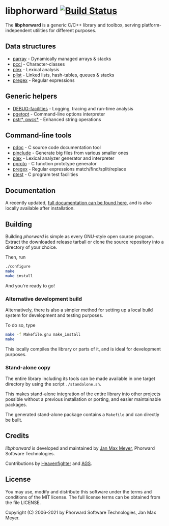 # libphorward [![Build Status](https://travis-ci.org/phorward/phorward.svg?branch=master)](https://travis-ci.org/phorward/libphorward)

The **libphorward** is a generic C/C++ library and toolbox, serving platform-independent utilities for different purposes.

## Data structures

- [parray](https://raw.githack.com/phorward/libphorward/master/doc/phorward.html#parray) - Dynamically managed arrays & stacks
- [pccl](https://raw.githack.com/phorward/libphorward/master/doc/phorward.html#pccl) - Character-classes
- [plex](https://raw.githack.com/phorward/libphorward/master/doc/phorward.html#plex) - Lexical analysis
- [plist](https://raw.githack.com/phorward/libphorward/master/doc/phorward.html#plist) - Linked lists, hash-tables, queues & stacks
- [pregex](https://raw.githack.com/phorward/libphorward/master/doc/phorward.html#pregex) - Regular expressions

## Generic helpers

- [DEBUG-facilities](https://raw.githack.com/phorward/libphorward/master/doc/phorward.html#ptrace) - Logging, tracing and run-time analysis
- [pgetopt](https://raw.githack.com/phorward/libphorward/master/doc/phorward.html#fn_pgetopt) - Command-line options interpreter
- [pstr*, pwcs*](https://raw.githack.com/phorward/libphorward/master/doc/phorward.html#pstr) - Enhanced string operations

## Command-line tools

- [pdoc](https://raw.githack.com/phorward/libphorward/master/doc/phorward.html#c_pdoc) - C source code documentation tool
- [pinclude](https://raw.githack.com/phorward/libphorward/master/doc/phorward.html#c_pinclude) - Generate big files from various smaller ones
- [plex](https://raw.githack.com/phorward/libphorward/master/doc/phorward.html#c_plex) - Lexical analyzer generator and interpreter
- [pproto](https://raw.githack.com/phorward/libphorward/master/doc/phorward.html#c_pproto) - C function prototype generator
- [pregex](https://raw.githack.com/phorward/libphorward/master/doc/phorward.html#c_pregex) - Regular expressions match/find/split/replace
- [ptest](https://raw.githack.com/phorward/libphorward/master/doc/phorward.html#c_ptest) - C program test facilities

## Documentation

A recently updated, [full documentation can be found here](https://raw.githack.com/phorward/libphorward/master/doc/phorward.html), and is also locally available after installation.

## Building

Building *phorward* is simple as every GNU-style open source program. Extract the downloaded release tarball or clone the source repository into a directory of your choice.

Then, run

```bash
./configure
make
make install
```

And you're ready to go!

### Alternative development build

Alternatively, there is also a simpler method for setting up a local build system for development and testing purposes.

To do so, type

```bash
make -f Makefile.gnu make_install
make
```

This locally compiles the library or parts of it, and is ideal for development purposes.

### Stand-alone copy

The entire library including its tools can be made available in one target directory by using the script `./standalone.sh`.

This makes stand-alone integration of the entire library into other projects possible without a previous installation or porting, and easier maintainable packages.

The generated stand-alone package contains a `Makefile` and can directly be built.

## Credits

*libphorward* is developed and maintained by [Jan Max Meyer](https://github.com/phorward/), Phorward Software Technologies.

Contributions by [Heavenfighter](https://github.com/Heavenfighter) and [AGS](https://github.com/FreeBASIC-programmer).

## License

You may use, modify and distribute this software under the terms and conditions of the MIT license.
The full license terms can be obtained from the file LICENSE.

Copyright (C) 2006-2021 by Phorward Software Technologies, Jan Max Meyer.
